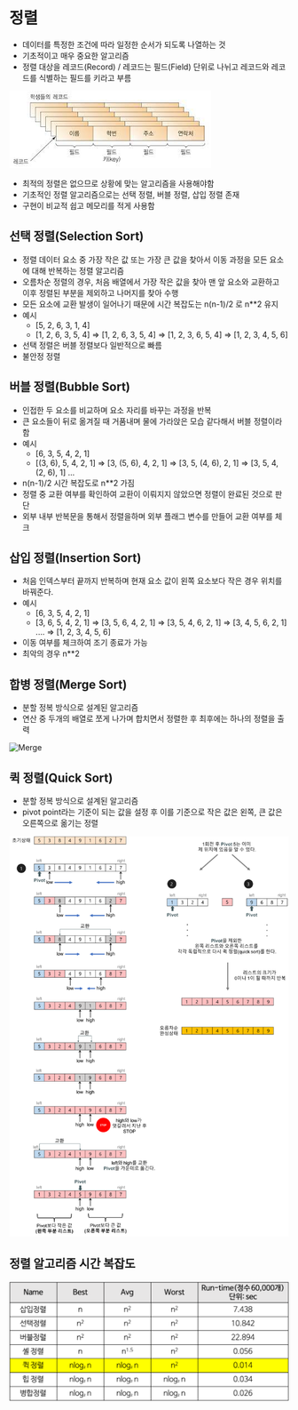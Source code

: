 # 정렬

- 데이터를 특정한 조건에 따라 일정한 순서가 되도록 나열하는 것
- 기초적이고 매우 중요한 알고리즘
- 정렬 대상을 레코드(Record) / 레코드는 필드(Field) 단위로 나뉘고 레코드와 레코드를 식별하는 필드를 키라고 부름

![Record](image.png)

- 최적의 정렬은 없으므로 상황에 맞는 알고리즘을 사용해야함
- 기초적인 정렬 알고리즘으로는 선택 정렬, 버블 정렬, 삽입 정렬 존재
- 구현이 비교적 쉽고 메모리를 적게 사용함

## 선택 정렬(Selection Sort)

- 정렬 데이터 요소 중 가장 작은 값 또는 가장 큰 값을 찾아서 이동 과정을 모든 요소에 대해 반복하는 정렬 알고리즘
- 오름차순 정렬의 경우, 처음 배열에서 가장 작은 값을 찾아 맨 앞 요소와 교환하고 이후 정렬된 부분을 제외하고 나머지를 찾아 수행
- 모든 요소에 교환 발생이 일어나기 때문에 시간 복잡도는 n(n-1)/2 로 n\*\*2 유지
- 예시
  - [5, 2, 6, 3, 1, 4]
  - [1, 2, 6, 3, 5, 4] => [1, 2, 6, 3, 5, 4] => [1, 2, 3, 6, 5, 4] => [1, 2, 3, 4, 5, 6]
- 선택 정렬은 버블 정렬보다 일반적으로 빠름
- 불안정 정렬

## 버블 정렬(Bubble Sort)

- 인접한 두 요소를 비교하며 요소 자리를 바꾸는 과정을 반복
- 큰 요소들이 뒤로 옮겨질 때 거품내며 물에 가라앉은 모습 같다해서 버블 정렬이라함
- 예시
  - [6, 3, 5, 4, 2, 1]
  - [(3, 6), 5, 4, 2, 1] => [3, (5, 6), 4, 2, 1] => [3, 5, (4, 6), 2, 1] => [3, 5, 4, (2, 6), 1] ...
- n(n-1)/2 시간 복잡도로 n\*\*2 가짐
- 정렬 중 교환 여부를 확인하여 교환이 이뤄지지 않았으면 정렬이 완료된 것으로 판단
- 외부 내부 반복문을 통해서 정렬을하며 외부 플래그 변수를 만들어 교환 여부를 체크

## 삽입 정렬(Insertion Sort)

- 처음 인덱스부터 끝까지 반복하며 현재 요소 값이 왼쪽 요소보다 작은 경우 위치를 바꿔준다.
- 예시
  - [6, 3, 5, 4, 2, 1]
  - [3, 6, 5, 4, 2, 1] => [3, 5, 6, 4, 2, 1] => [3, 5, 4, 6, 2, 1] => [3, 4, 5, 6, 2, 1] .... => [1, 2, 3, 4, 5, 6]
- 이동 여부를 체크하여 조기 종료가 가능
- 최악의 경우 n\*\*2

## 합병 정렬(Merge Sort)

- 분할 정복 방식으로 설계된 알고리즘
- 연산 중 두개의 배열로 쪼게 나가며 합치면서 정렬한 후 최후에는 하나의 정렬을 출력

![Merge](https://t1.daumcdn.net/cfile/tistory/221CC1415708D80537)

## 퀵 정렬(Quick Sort)

- 분할 정복 방식으로 설계된 알고리즘
- pivot point라는 기준이 되는 값을 설정 후 이를 기준으로 작은 값은 왼쪽, 큰 값은 오른쪽으로 옮기는 정렬

![Quick](image-1.png)

## 정렬 알고리즘 시간 복잡도

![Big-O](image-2.png)
